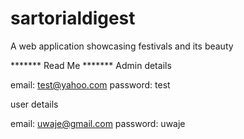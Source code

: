 # sartorialdigest
A web application showcasing festivals and its beauty


******* Read Me *******
Admin details

email: test@yahoo.com
password: test


user details

email:  uwaje@gmail.com
password: uwaje
